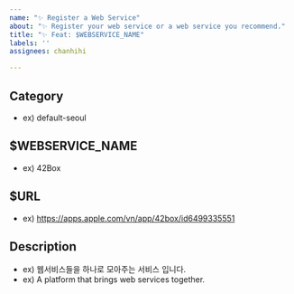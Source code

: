 ```yaml
---
name: "✨ Register a Web Service"
about: "✨ Register your web service or a web service you recommend."
title: "✨ Feat: $WEBSERVICE_NAME"
labels: ''
assignees: chanhihi

---
```


## Category

- ex) default-seoul

## $WEBSERVICE_NAME

- ex) 42Box

## $URL

- ex) https://apps.apple.com/vn/app/42box/id6499335551

## Description

- ex) 웹서비스들을 하나로 모아주는 서비스 입니다.
- ex) A platform that brings web services together.
